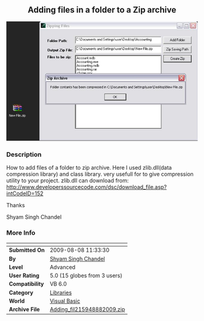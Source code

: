﻿<div align="center">

## Adding files in a folder to a Zip archive

<img src="PIC200988160234531.JPG">
</div>

### Description

How to add files of a folder to zip archive. Here I used zlib.dll(data compression library) and class library. very usefull for to give compression utility to your project. zlib.dll can download from: http://www.developerssourcecode.com/dsc/download_file.asp?intCodeID=152

Thanks

Shyam Singh Chandel
 
### More Info
 


<span>             |<span>
---                |---
**Submitted On**   |2009-08-08 11:33:30
**By**             |[ Shyam Singh Chandel](https://github.com/Planet-Source-Code/PSCIndex/blob/master/ByAuthor/shyam-singh-chandel.md)
**Level**          |Advanced
**User Rating**    |5.0 (15 globes from 3 users)
**Compatibility**  |VB 6\.0
**Category**       |[Libraries](https://github.com/Planet-Source-Code/PSCIndex/blob/master/ByCategory/libraries__1-49.md)
**World**          |[Visual Basic](https://github.com/Planet-Source-Code/PSCIndex/blob/master/ByWorld/visual-basic.md)
**Archive File**   |[Adding\_fil215948882009\.zip](https://github.com/Planet-Source-Code/shyam-singh-chandel-adding-files-in-a-folder-to-a-zip-archive__1-72342/archive/master.zip)








